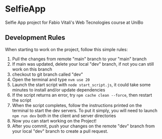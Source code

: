 # SelfieApp
Selfie App project for Fabio Vitali's Web Tecnologies course at UniBo

## Development Rules
When starting to work on the project, follow this simple rules: 
1. Pull the changes from remote "main" branch to your "main" branch
2. If main was updated, delete your local "dev" branch, if not you can still work on this branch
3. checkout to git branch called "dev"
4. Open the terminal and type ```nvm use 20```
5. Launch the start script with ```node start_script.js```, it could take some minutes to install and/or update dependencies
6. If the script returns an error, try ```npm cache clean --force```, then restart the script
7. When the script completes, follow the instructions printed on the terminal to start the dev servers. To put it simply, you will need to launch ```npm run dev``` both in the client and server directories
8. Now you can start working on the Project!
9. After you commit, push your changes on the remote "dev" branch from your local "dev" branch to create a pull request.